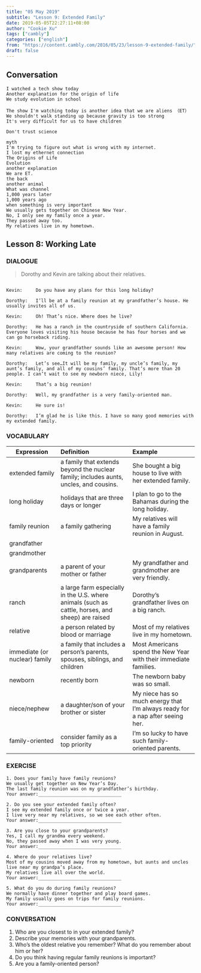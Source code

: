 ```yaml
---
title: "05 May 2019"
subtitle: "Lesson 9: Extended Family"
date: 2019-05-05T22:27:11+08:00
author: "Cookie Xu"
tags: ["cambly"]
categories: ["english"]
from: "https://content.cambly.com/2016/05/23/lesson-9-extended-family/"
draft: false
---
```


## Conversation

```
I watched a tech show today
Another explanation for the origin of life
We study evolution in school

The show I'm watching today is another idea that we are aliens （ET）
We shouldn't walk standing up because gravity is too strong
It's very difficult for us to have children

Don't trust science

myth
I'm trying to figure out what is wrong with my internet.
I lost my ethernet connection
The Origins of Life
Evolution
another explanation
We are ET.
the back
another animal
What was channel
1,000 years later
1,000 years ago
when something is very important
We usually gets together on Chinese New Year.
No, I only see my family once a year.
They passed away too.
My relatives live in my hometown.
```


## Lesson 8: Working Late

### DIALOGUE

> Dorothy and Kevin are talking about their relatives.
  
```

Kevin:     Do you have any plans for this long holiday?

Dorothy:   I’ll be at a family reunion at my grandfather’s house. He usually invites all of us.

Kevin:     Oh! That’s nice. Where does he live?

Dorothy:   He has a ranch in the countryside of southern California. Everyone loves visiting his house because he has four horses and we can go horseback riding.

Kevin:     Wow, your grandfather sounds like an awesome person! How many relatives are coming to the reunion?

Dorothy:   Let’s see…It will be my family, my uncle’s family, my aunt’s family, and all of my cousins’ family. That’s more than 20 people. I can’t wait to see my newborn niece, Lily!

Kevin:     That’s a big reunion!

Dorothy:   Well, my grandfather is a very family-oriented man.

Kevin:     He sure is!

Dorothy:   I’m glad he is like this. I have so many good memories with my extended family.
```

### VOCABULARY

|  Expression   |      Definition      |  Example |
|------------| :----------------|:--------|
|extended family|a family that extends beyond the nuclear family; includes aunts, uncles, and cousins.|She bought a big house to live with her extended family.|
|long holiday|holidays that are three days or longer|I plan to go to the Bahamas during the long holiday.| 
|family reunion|a family gathering|My relatives will have a family reunion in August.| 
|grandfather|
|grandmother|
|grandparents|a parent of your mother or father|My grandfather and grandmother are very friendly.|
|ranch|a large farm especially in the U.S. where animals (such as cattle, horses, and sheep) are raised|Dorothy’s grandfather lives on a big ranch.|
|relative|a person related by blood or marriage|Most of my relatives live in my hometown.|
|immediate (or nuclear) family|a family that includes a person’s parents, spouses, siblings, and children|Most Americans spend the New Year with their immediate families.|
|newborn|recently born|The newborn baby was so small.|
|niece/nephew|a daughter/son of your brother or sister|My niece has so much energy that I’m always ready for a nap after seeing her.|
|family-oriented|consider family as a top priority|I’m so lucky to have such family-oriented parents.| 

### EXERCISE

```
1. Does your family have family reunions?
We usually get together on New Year’s Day.
The last family reunion was on my grandfather’s birthday.
Your answer:_______________________________

2. Do you see your extended family often?
I see my extended family once or twice a year.
I live very near my relatives, so we see each other often.
Your answer:_______________________________

3. Are you close to your grandparents?
Yes, I call my grandma every weekend.
No, they passed away when I was very young.
Your answer:_______________________________

4. Where do your relatives live?
Most of my cousins moved away from my hometown, but aunts and uncles live near my grandpa’s place.
My relatives live all over the world.
Your answer:_______________________________

5. What do you do during family reunions?
We normally have dinner together and play board games.
My family usually goes on trips for family reunions.
Your answer:_______________________________
```


### CONVERSATION

1. Who are you closest to in your extended family?
2. Describe your memories with your grandparents.
3. Who’s the oldest relative you remember? What do you remember about him or her?
4. Do you think having regular family reunions is important?
5. Are you a family-oriented person?